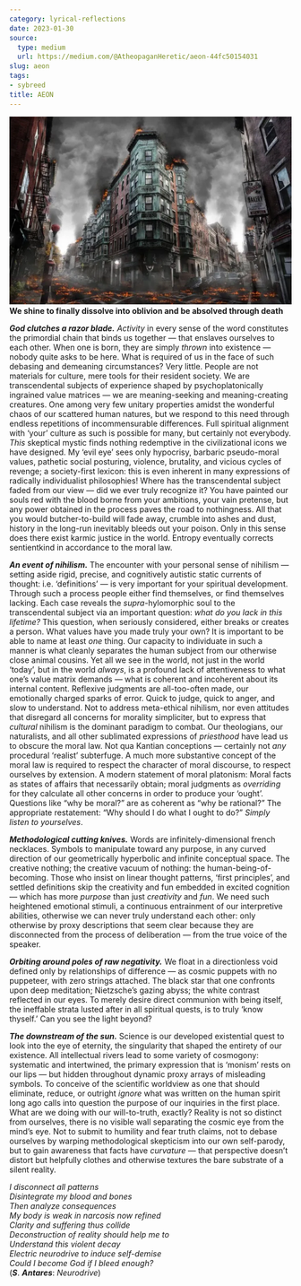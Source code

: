 ```yaml
---
category: lyrical-reflections
date: 2023-01-30
source:
  type: medium
  url: https://medium.com/@AtheopaganHeretic/aeon-44fc50154031
slug: aeon
tags:
- sybreed
title: AEON
---
```


![](1_b4Sgl7zNFNJlV8KYnFGyRQ.webp)  
**We shine to finally dissolve into oblivion and be absolved through death**

***God clutches a razor blade.*** *Activity* in every sense of the word constitutes the primordial chain that binds us together — that enslaves ourselves to each other. When one is born, they are simply *thrown* into existence — nobody quite asks to be here. What is required of us in the face of such debasing and demeaning circumstances? Very little. People are not materials for culture, mere tools for their resident society. We are transcendental subjects of experience shaped by psychoplatonically ingrained value matrices — we are meaning-seeking and meaning-creating creatures. One among very few unitary properties amidst the wonderful chaos of our scattered human natures, but we respond to this need through endless repetitions of incommensurable differences. Full spiritual alignment with ‘your’ culture as such is possible for many, but certainly not everybody. *This* skeptical mystic finds nothing redemptive in the civilizational icons we have designed. My ‘evil eye’ sees only hypocrisy, barbaric pseudo-moral values, pathetic social posturing, violence, brutality, and vicious cycles of revenge; a society-first lexicon: this is even inherent in many expressions of radically individualist philosophies! Where has the transcendental subject faded from our view — did we ever truly recognize it? You have painted our souls red with the blood borne from your ambitions, your vain pretense, but any power obtained in the process paves the road to nothingness. All that you would butcher-to-build will fade away, crumble into ashes and dust, history in the long-run inevitably bleeds out your poison. Only in this sense does there exist karmic justice in the world. Entropy eventually corrects sentientkind in accordance to the moral law.

***An event of nihilism.*** The encounter with your personal sense of nihilism — setting aside rigid, precise, and cognitively autistic static currents of thought: i.e. ‘definitions’ — is very important for your spiritual development. Through such a process people either find themselves, or find themselves lacking. Each case reveals the *supra*-hylomorphic soul to the transcendental subject via an important question: *what do you lack in this lifetime?* This question, when seriously considered, either breaks or creates a person. What values have you made truly your own? It is important to be able to name at least *one* thing. Our capacity to individuate in such a manner is what cleanly separates the human subject from our otherwise close animal cousins. Yet all we see in the world, not just in the world ‘today’, but in the world *always*, is a profound lack of attentiveness to what one’s value matrix demands — what is coherent and incoherent about its internal content. Reflexive judgments are all-too-often made, our emotionally charged sparks of error. Quick to judge, quick to anger, and slow to understand. Not to address meta-ethical nihilism, nor even attitudes that disregard all concerns for morality simpliciter, but to express that *cultural* nihilism is the dominant paradigm to combat. Our theologians, our naturalists, and all other sublimated expressions of *priesthood* have lead us to obscure the moral law. Not qua Kantian conceptions — certainly not *any* procedural ‘realist’ subterfuge. A much more substantive concept of the moral law is required to respect the character of moral discourse, to respect ourselves by extension. A modern statement of moral platonism: Moral facts as states of affairs that necessarily obtain; moral judgments as *overriding* for they calculate all other concerns in order to produce your ‘ought’. Questions like “why be moral?” are as coherent as “why be rational?” The appropriate restatement: “Why should I do what I ought to do?” *Simply listen to yourselves*.

***Methodological cutting knives.*** Words are infinitely-dimensional french necklaces. Symbols to manipulate toward any purpose, in any curved direction of our geometrically hyperbolic and infinite conceptual space. The creative nothing; the creative vacuum of nothing: the human-being-of-becoming. Those who insist on linear thought patterns, ‘first principles’, and settled definitions skip the creativity and fun embedded in excited cognition — which has more *purpose* than just *creativity* and *fun*. We need such heightened emotional stimuli, a continuous entrainment of our interpretive abilities, otherwise we can never truly understand each other: only otherwise by proxy descriptions that seem clear because they are disconnected from the process of deliberation — from the true voice of the speaker.

***Orbiting around poles of raw negativity.*** We float in a directionless void defined only by relationships of difference — as cosmic puppets with no puppeteer, with zero strings attached. The black star that one confronts upon deep meditation; Nietzsche’s gazing abyss; the white contrast reflected in our eyes. To merely desire direct communion with being itself, the ineffable strata lusted after in all spiritual quests, is to truly ‘know thyself.’ Can you see the light beyond?

***The downstream of the sun.*** Science is our developed existential quest to look into the eye of eternity, the singularity that shaped the entirety of our existence. All intellectual rivers lead to some variety of cosmogony: systematic and intertwined, the primary expression that is ‘monism’ rests on our lips — but hidden throughout dynamic proxy arrays of misleading symbols. To conceive of the scientific worldview as one that should eliminate, reduce, or outright *ignore* what was written on the human spirit long ago calls into question the purpose of our inquiries in the first place. What are we doing with our will-to-truth, exactly? Reality is not so distinct from ourselves, there is no visible wall separating the cosmic eye from the mind’s eye. Not to submit to humility and fear truth claims, not to debase ourselves by warping methodological skepticism into our own self-parody, but to gain awareness that facts have *curvature* — that perspective doesn’t distort but helpfully clothes and otherwise textures the bare substrate of a silent reality.

*I disconnect all patterns  
Disintegrate my blood and bones  
Then analyze consequences  
My body is weak in narcosis now refined  
Clarity and suffering thus collide  
Deconstruction of reality should help me to  
Understand this violent decay  
Electric neurodrive to induce self-demise  
Could I become God if I bleed enough?*  
(***S***. ***Antares***: *Neurodrive*)
